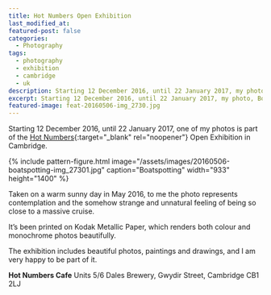 ```yaml
---
title: Hot Numbers Open Exhibition
last_modified_at: 
featured-post: false
categories:
  - Photography
tags:
  - photography
  - exhibition
  - cambridge
  - uk
description: Starting 12 December 2016, until 22 January 2017, my photo, Boatspotting, is part of the Hot Numbers Open Exhibition in Cambridge.
excerpt: Starting 12 December 2016, until 22 January 2017, my photo, Boatspotting, is part of the Hot Numbers Open Exhibition in Cambridge.
featured-image: feat-20160506-img_2730.jpg
---
```

Starting 12 December 2016, until 22 January 2017, one of my photos is part of the [Hot Numbers](http://hotnumberscoffee.co.uk/){:target="_blank" rel="noopener"} Open Exhibition in Cambridge.

{% include pattern-figure.html image="/assets/images/20160506-boatspotting-img_27301.jpg" caption="Boatspotting" width="933" height="1400" %}

Taken on a warm sunny day in May 2016, to me the photo represents contemplation and the somehow strange and unnatural feeling of being so close to a massive cruise.

It’s been printed on Kodak Metallic Paper, which renders both colour and monochrome photos beautifully.

The exhibition includes beautiful photos, paintings and drawings, and I am very happy to be part of it.

**Hot Numbers Cafe**
Units 5/6 Dales Brewery, Gwydir Street,
Cambridge CB1 2LJ
